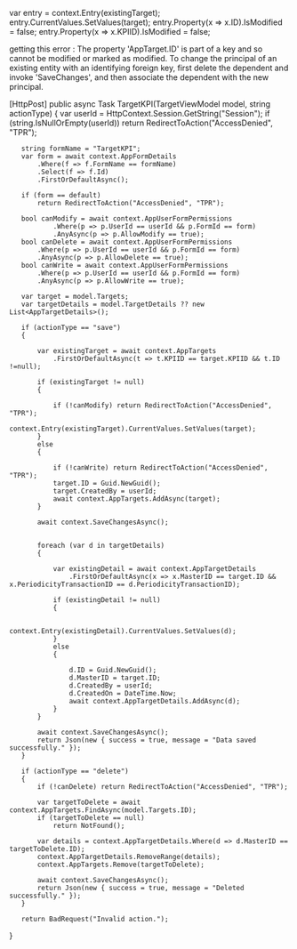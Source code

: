 var entry = context.Entry(existingTarget);
entry.CurrentValues.SetValues(target);
entry.Property(x => x.ID).IsModified = false;
entry.Property(x => x.KPIID).IsModified = false;




getting this error : 
The property 'AppTarget.ID' is part of a key and so cannot be modified or marked as modified. To change the principal of an existing entity with an identifying foreign key, first delete the dependent and invoke 'SaveChanges', and then associate the dependent with the new principal.


   [HttpPost]
   public async Task<IActionResult> TargetKPI(TargetViewModel model, string actionType)
   {
       var userId = HttpContext.Session.GetString("Session");
       if (string.IsNullOrEmpty(userId))
           return RedirectToAction("AccessDenied", "TPR");

       string formName = "TargetKPI";
       var form = await context.AppFormDetails
           .Where(f => f.FormName == formName)
           .Select(f => f.Id)
           .FirstOrDefaultAsync();

       if (form == default)
           return RedirectToAction("AccessDenied", "TPR");

       bool canModify = await context.AppUserFormPermissions
               .Where(p => p.UserId == userId && p.FormId == form)
               .AnyAsync(p => p.AllowModify == true);
       bool canDelete = await context.AppUserFormPermissions
           .Where(p => p.UserId == userId && p.FormId == form)
           .AnyAsync(p => p.AllowDelete == true);
       bool canWrite = await context.AppUserFormPermissions
           .Where(p => p.UserId == userId && p.FormId == form)
           .AnyAsync(p => p.AllowWrite == true);

       var target = model.Targets;
       var targetDetails = model.TargetDetails ?? new List<AppTargetDetails>();

       if (actionType == "save")
       {
         
           var existingTarget = await context.AppTargets
               .FirstOrDefaultAsync(t => t.KPIID == target.KPIID && t.ID !=null);

           if (existingTarget != null)
           {
         
               if (!canModify) return RedirectToAction("AccessDenied", "TPR");
               context.Entry(existingTarget).CurrentValues.SetValues(target);
           }
           else
           {
           
               if (!canWrite) return RedirectToAction("AccessDenied", "TPR");
               target.ID = Guid.NewGuid();
               target.CreatedBy = userId;
               await context.AppTargets.AddAsync(target);
           }

           await context.SaveChangesAsync(); 

        
           foreach (var d in targetDetails)
           {
              
               var existingDetail = await context.AppTargetDetails
                   .FirstOrDefaultAsync(x => x.MasterID == target.ID && x.PeriodicityTransactionID == d.PeriodicityTransactionID);

               if (existingDetail != null)
               {
                  
                   context.Entry(existingDetail).CurrentValues.SetValues(d);
               }
               else
               {
                  
                   d.ID = Guid.NewGuid();
                   d.MasterID = target.ID;
                   d.CreatedBy = userId;
                   d.CreatedOn = DateTime.Now;
                   await context.AppTargetDetails.AddAsync(d);
               }
           }

           await context.SaveChangesAsync();
           return Json(new { success = true, message = "Data saved successfully." });
       }

       if (actionType == "delete")
       {
           if (!canDelete) return RedirectToAction("AccessDenied", "TPR");

           var targetToDelete = await context.AppTargets.FindAsync(model.Targets.ID);
           if (targetToDelete == null)
               return NotFound();

           var details = context.AppTargetDetails.Where(d => d.MasterID == targetToDelete.ID);
           context.AppTargetDetails.RemoveRange(details);
           context.AppTargets.Remove(targetToDelete);

           await context.SaveChangesAsync();
           return Json(new { success = true, message = "Deleted successfully." });
       }

       return BadRequest("Invalid action.");
   }
